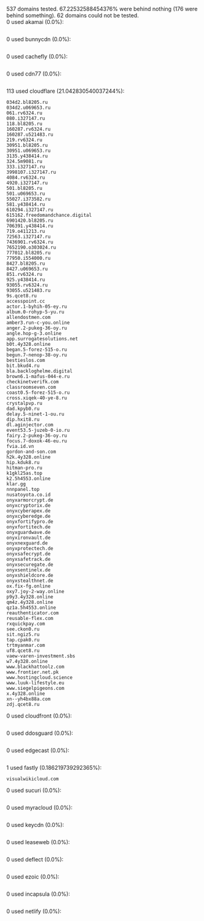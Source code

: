 537 domains tested. 67.22532588454376% were behind nothing (176 were behind something). 62 domains could not be tested.<br>
0 used akamai (0.0%):
```

```

0 used bunnycdn (0.0%):
```

```

0 used cachefly (0.0%):
```

```

0 used cdn77 (0.0%):
```

```

113 used cloudflare (21.042830540037244%):
```
034d2.bl8205.ru
034d2.u069653.ru
061.rv6324.ru
080.i327147.ru
118.bl8205.ru
160287.rv6324.ru
160287.u521483.ru
219.rv6324.ru
30951.bl8205.ru
30951.u069653.ru
3135.y438414.ru
324.5m9081.ru
333.i327147.ru
3998107.i327147.ru
4084.rv6324.ru
4920.i327147.ru
501.bl8205.ru
501.u069653.ru
55027.i373582.ru
581.y438414.ru
610294.i327147.ru
615162.freedomandchance.digital
6901420.bl8205.ru
706391.y438414.ru
719.o411213.ru
72563.i327147.ru
7436901.rv6324.ru
7652190.o303024.ru
777012.bl8205.ru
77950.i554000.ru
8427.bl8205.ru
8427.u069653.ru
851.rv6324.ru
925.y438414.ru
93055.rv6324.ru
93055.u521483.ru
9s.qcet8.ru
accesspoint.cc
actor.1-byhih-05-ey.ru
album.0-rohyp-5-yu.ru
allendostmen.com
amber3.run-c-you.online
anger.2-pukeg-36-oy.ru
angle.hop-g-3.online
app.surrogatesolutions.net
b0t.4y328.online
began.5-forez-515-o.ru
begun.7-nenop-38-oy.ru
bestieslos.com
bit.bkud4.ru
bla.backloghelme.digital
brown6.1-mafus-044-e.ru
checkinetverifk.com
classroomseven.com
coast0.5-forez-515-o.ru
cross.xiqek-40-ye-8.ru
crystalpvp.ru
dad.kpyb0.ru
delay.5-ninet-1-ou.ru
dip.hxit8.ru
dl.aginjector.com
event53.5-juzeb-0-io.ru
fairy.2-pukeg-36-oy.ru
focus.7-doxok-46-eu.ru
fvia.id.vn
gordon-and-son.com
h2k.4y328.online
hip.kduk8.ru
hitman-pro.ru
k1gkl25as.top
k2.5h4553.online
klar.gg
nnnpanel.top
nusatoyota.co.id
onyxarmorcrypt.de
onyxcryptorix.de
onyxcyberapex.de
onyxcyberedge.de
onyxfortifypro.de
onyxfortitech.de
onyxguardwave.de
onyxironvault.de
onyxnexguard.de
onyxprotectech.de
onyxsafecrypt.de
onyxsafetrack.de
onyxsecuregate.de
onyxsentinelx.de
onyxshieldcore.de
onyxstealthnet.de
ox.fix-fg.online
oxy7.joy-2-way.online
p9y3.4y328.online
qm4z.4y328.online
qz1a.5h4553.online
reauthenticator.com
reusable-flex.com
rxquickpay.com
see.ckon0.ru
sit.ngiz5.ru
tap.cpak0.ru
trtmyanmar.com
uf8.qcet8.ru
vaew-varen-investment.sbs
w7.4y328.online
www.blackhattoolz.com
www.frontier.net.pk
www.hostingcloud.science
www.luuk-lifestyle.eu
www.siegelpigeons.com
x.4y328.online
xn--yh4bx88a.com
zdj.qcet8.ru
```

0 used cloudfront (0.0%):
```

```

0 used ddosguard (0.0%):
```

```

0 used edgecast (0.0%):
```

```

1 used fastly (0.186219739292365%):
```
visualwikicloud.com
```

0 used sucuri (0.0%):
```

```

0 used myracloud (0.0%):
```

```

0 used keycdn (0.0%):
```

```

0 used leaseweb (0.0%):
```

```

0 used deflect (0.0%):
```

```

0 used ezoic (0.0%):
```

```

0 used incapsula (0.0%):
```

```

0 used netlify (0.0%):
```

```
